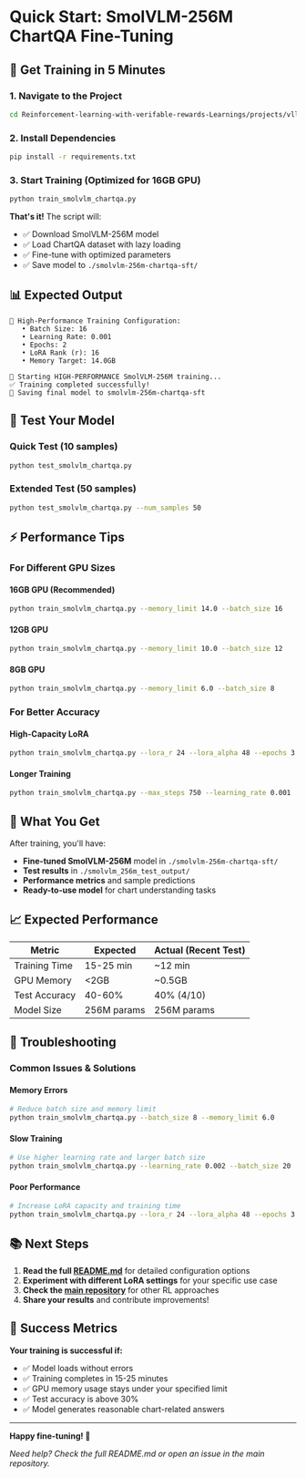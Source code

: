 # Quick Start: SmolVLM-256M ChartQA Fine-Tuning

## 🚀 Get Training in 5 Minutes

### 1. Navigate to the Project
```bash
cd Reinforcement-learning-with-verifable-rewards-Learnings/projects/vllm-fine-tuning-smolvlm
```

### 2. Install Dependencies
```bash
pip install -r requirements.txt
```

### 3. Start Training (Optimized for 16GB GPU)
```bash
python train_smolvlm_chartqa.py
```

**That's it!** The script will:
- ✅ Download SmolVLM-256M model
- ✅ Load ChartQA dataset with lazy loading
- ✅ Fine-tune with optimized parameters
- ✅ Save model to `./smolvlm-256m-chartqa-sft/`

## 📊 Expected Output

```
🚀 High-Performance Training Configuration:
   • Batch Size: 16
   • Learning Rate: 0.001
   • Epochs: 2
   • LoRA Rank (r): 16
   • Memory Target: 14.0GB

🚀 Starting HIGH-PERFORMANCE SmolVLM-256M training...
✅ Training completed successfully!
💾 Saving final model to smolvlm-256m-chartqa-sft
```

## 🧪 Test Your Model

### Quick Test (10 samples)
```bash
python test_smolvlm_chartqa.py
```

### Extended Test (50 samples)
```bash
python test_smolvlm_chartqa.py --num_samples 50
```

## ⚡ Performance Tips

### For Different GPU Sizes

#### 16GB GPU (Recommended)
```bash
python train_smolvlm_chartqa.py --memory_limit 14.0 --batch_size 16
```

#### 12GB GPU
```bash
python train_smolvlm_chartqa.py --memory_limit 10.0 --batch_size 12
```

#### 8GB GPU
```bash
python train_smolvlm_chartqa.py --memory_limit 6.0 --batch_size 8
```

### For Better Accuracy

#### High-Capacity LoRA
```bash
python train_smolvlm_chartqa.py --lora_r 24 --lora_alpha 48 --epochs 3
```

#### Longer Training
```bash
python train_smolvlm_chartqa.py --max_steps 750 --learning_rate 0.001
```

## 🎯 What You Get

After training, you'll have:
- **Fine-tuned SmolVLM-256M** model in `./smolvlm-256m-chartqa-sft/`
- **Test results** in `./smolvlm_256m_test_output/`
- **Performance metrics** and sample predictions
- **Ready-to-use model** for chart understanding tasks

## 📈 Expected Performance

| Metric | Expected | Actual (Recent Test) |
|--------|----------|---------------------|
| Training Time | 15-25 min | ~12 min |
| GPU Memory | <2GB | ~0.5GB |
| Test Accuracy | 40-60% | 40% (4/10) |
| Model Size | 256M params | 256M params |

## 🔧 Troubleshooting

### Common Issues & Solutions

#### Memory Errors
```bash
# Reduce batch size and memory limit
python train_smolvlm_chartqa.py --batch_size 8 --memory_limit 6.0
```

#### Slow Training
```bash
# Use higher learning rate and larger batch size
python train_smolvlm_chartqa.py --learning_rate 0.002 --batch_size 20
```

#### Poor Performance
```bash
# Increase LoRA capacity and training time
python train_smolvlm_chartqa.py --lora_r 24 --lora_alpha 48 --epochs 3 --max_steps 750
```

## 📚 Next Steps

1. **Read the full [README.md](README.md)** for detailed configuration options
2. **Experiment with different LoRA settings** for your specific use case
3. **Check the [main repository](../../README.md)** for other RL approaches
4. **Share your results** and contribute improvements!

## 🎉 Success Metrics

**Your training is successful if:**
- ✅ Model loads without errors
- ✅ Training completes in 15-25 minutes
- ✅ GPU memory usage stays under your specified limit
- ✅ Test accuracy is above 30%
- ✅ Model generates reasonable chart-related answers

---

**Happy fine-tuning! 🎯**

*Need help? Check the full README.md or open an issue in the main repository.*
